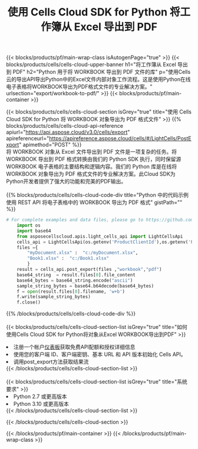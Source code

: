 ﻿---
title: 使用 Cells Cloud SDK for Python 将工作簿从 Excel 导出到 PDF
description:  Aspose.Cells Cloud REST API 支持使用 {2} 将 {0} 导出为 {1} 格式文件。
---
{{< blocks/products/pf/main-wrap-class isAutogenPage="true" >}}
{{< blocks/products/cells/cells-cloud-upper-banner h1="将工作簿从 Excel 导出到 PDF" h2="Python 用于将 WORKBOOK 导出到 PDF 文件的库" p="使用Cells云的导出API导出Python中的Excel文件内部对象工作流程。这是使用Python在线电子表格将WORKBOOK导出为PDF格式文件的专业解决方案。" urlsection="export/workbook-to-pdf/" >}}
{{< blocks/products/pf/main-container >}}

{{< blocks/products/cells/cells-cloud-section isGrey="true" title="使用 Cells Cloud SDK for Python 将 WORKBOOK 对象导出为 PDF 格式文件" >}}
{{% blocks/products/cells/cells-cloud-api-reference apiurl="https://api.aspose.cloud/v3.0/cells/export" apireferenceurl="https://apireference.aspose.cloud/cells/#/LightCells/PostExport" apimethod="POST" %}}
<br/>
将 WORKBOOK 对象从 Excel 文件导出到 PDF 文件是一项复杂的任务。将 WORKBOOK 导出到 PDF 格式转换由我们的 Python SDK 执行，同时保留源 WORKBOOK 电子表格的主要结构和逻辑内容。我们的 Python 库是在线将 WORKBOOK 对象导出为 PDF 格式文件的专业解决方案。此Cloud SDK为Python开发者提供了强大的功能和完美的PDF输出。
<br/>
<br/>
{{% blocks/products/cells/cells-cloud-code-div title="Python 中的代码示例使用 REST API 将电子表格中的 WORKBOOK 导出为 PDF 格式" gistPath="" %}}
  
```python
# For complete examples and data files, please go to https://github.com/aspose-cells-cloud/aspose-cells-cloud-python/
    import os
    import base64
    from asposecellscloud.apis.light_cells_api import LightCellsApi
    cells_api = LightCellsApi(os.getenv('ProductClientId'),os.getenv('ProductClientSecret'))
    files ={ 
        "myDocument.xlsx" :  "c:/myDocument.xlsx",
        "Book1.xlsx" :  "c:/Book1.xlsx" 
        }
    result = cells_api.post_export(files ,"workbook","pdf")
    base64_string  = result.files[0].file_content
    base64_bytes = base64_string.encode("ascii")
    sample_string_bytes = base64.b64decode(base64_bytes)
    f = open(result.files[0].filename, 'w+b')
    f.write(sample_string_bytes)
    f.close()    
```
   
{{% /blocks/products/cells/cells-cloud-code-div %}}
<br/>
<br/>
{{< blocks/products/cells/cells-cloud-section-list isGrey="true" title="如何使用Cells Cloud SDK for Python将对象从Excel WORKBOOK导出到PDF" >}}
<li>注册一个帐户<a href="https://dashboard.aspose.cloud/">仪表板</a>获取免费API配额和授权详细信息</li>
<li>使用您的客户端 ID、客户端密钥、基本 URL 和 API 版本初始化 Cells API。</li>
<li>调用post_export方法获取结果流</li>
{{< /blocks/products/cells/cells-cloud-section-list >}}
<br/>
<br/>
{{< blocks/products/cells/cells-cloud-section-list isGrey="true" title="系统要求" >}}
<li>Python 2.7 或更高版本</li>
<li>Python 3.10 或更高版本</li>
{{< /blocks/products/cells/cells-cloud-section-list >}}

{{< /blocks/products/cells/cells-cloud-section >}}

{{< /blocks/products/pf/main-container >}}
{{< /blocks/products/pf/main-wrap-class >}}

